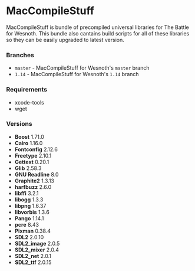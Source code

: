 # MacCompileStuff
MacCompileStuff is bundle of precompiled universal libraries for The Battle for Wesnoth. This bundle also cantains build scripts for all of these libraries so they can be easily upgraded to latest version.

### Branches
* `master` - MacCompileStuff for Wesnoth's `master` branch
* `1.14` - MacCompileStuff for Wesnoth's `1.14` branch

### Requirements
* xcode-tools
* wget

### Versions
* **Boost** 1.71.0
* **Cairo** 1.16.0
* **Fontconfig** 2.12.6
* **Freetype** 2.10.1
* **Gettext** 0.20.1
* **Glib** 2.58.3
* **GNU Readline** 8.0
* **Graphite2** 1.3.13
* **harfbuzz** 2.6.0
* **libffi** 3.2.1
* **libogg** 1.3.3
* **libpng** 1.6.37
* **libvorbis** 1.3.6
* **Pango** 1.14.1
* **pcre** 8.43
* **Pixman** 0.38.4
* **SDL2** 2.0.10
* **SDL2_image** 2.0.5
* **SDL2_mixer** 2.0.4
* **SDL2_net** 2.0.1
* **SDL2_ttf** 2.0.15
